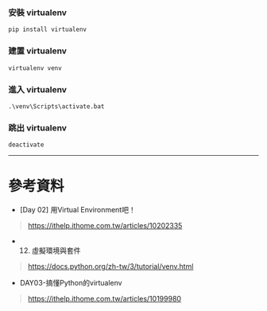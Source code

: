 ### 安裝 virtualenv 
`pip install virtualenv`
### 建置 virtualenv 
`virtualenv venv`
### 進入 virtualenv 
`.\venv\Scripts\activate.bat `
### 跳出 virtualenv 
`deactivate`


***

# 參考資料
* [Day 02] 用Virtual Environment吧！
> https://ithelp.ithome.com.tw/articles/10202335
* 12. 虛擬環境與套件
> https://docs.python.org/zh-tw/3/tutorial/venv.html
* DAY03-搞懂Python的virtualenv
> https://ithelp.ithome.com.tw/articles/10199980
